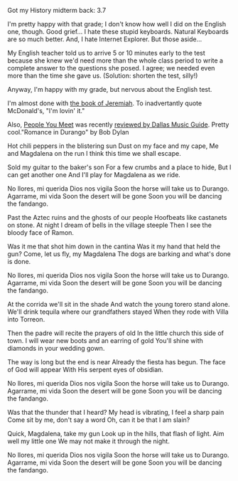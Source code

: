 Got my History midterm back: 3.7

I'm pretty happy with that grade; I don't know how well I did on the English one, though.  Good grief... I hate these stupid keyboards.  Natural Keyboards are so much better.  And, I hate Internet Explorer.  But those aside...

My English teacher told us to arrive 5 or 10 minutes early to the test because she knew we'd need more than the whole class period to write a complete answer to the questions she posed.  I agree; we needed even more than the time she gave us.  (Solution: shorten the test, silly!)

Anyway, I'm happy with my grade, but nervous about the English test.

I'm almost done with <a href="http://bible.gospelcom.net/cgi-bin/bible?language=english&amp;passage=Jeremiah&amp;version=ESV">the book of Jeremiah</a>.  To inadvertantly quote McDonald's, "I'm lovin' it."

Also, <a href="http://peopleyoumeet.net">People You Meet</a> was recently <a href="http://dallasmusicguide.com/albums/peopleyoumeet.htm">reviewed by Dallas Music Guide</a>.  Pretty cool."Romance in Durango" by Bob Dylan

Hot chili peppers in the blistering sun
Dust on my face and my cape,
Me and Magdalena on the run
I think this time we shall escape.

Sold my guitar to the baker's son
For a few crumbs and a place to hide,
But I can get another one
And I'll play for Magdalena as we ride.

No llores, mi querida
Dios nos vigila
Soon the horse will take us to Durango.
Agarrame, mi vida
Soon the desert will be gone
Soon you will be dancing the fandango.

Past the Aztec ruins and the ghosts of our people
Hoofbeats like castanets on stone.
At night I dream of bells in the village steeple
Then I see the bloody face of Ramon.

Was it me that shot him down in the cantina
Was it my hand that held the gun?
Come, let us fly, my Magdalena
The dogs are barking and what's done is done.

No llores, mi querida
Dios nos vigila
Soon the horse will take us to Durango.
Agarrame, mi vida
Soon the desert will be gone
Soon you will be dancing the fandango.

At the corrida we'll sit in the shade
And watch the young torero stand alone.
We'll drink tequila where our grandfathers stayed
When they rode with Villa into Torreon.

Then the padre will recite the prayers of old
In the little church this side of town.
I will wear new boots and an earring of gold
You'll shine with diamonds in your wedding gown.

The way is long but the end is near
Already the fiesta has begun.
The face of God will appear
With His serpent eyes of obsidian.

No llores, mi querida
Dios nos vigila
Soon the horse will take us to Durango.
Agarrame, mi vida
Soon the desert will be gone
Soon you will be dancing the fandango.

Was that the thunder that I heard?
My head is vibrating, I feel a sharp pain
Come sit by me, don't say a word
Oh, can it be that I am slain?

Quick, Magdalena, take my gun
Look up in the hills, that flash of light.
Aim well my little one
We may not make it through the night.

No llores, mi querida
Dios nos vigila
Soon the horse will take us to Durango.
Agarrame, mi vida
Soon the desert will be gone
Soon you will be dancing the fandango.